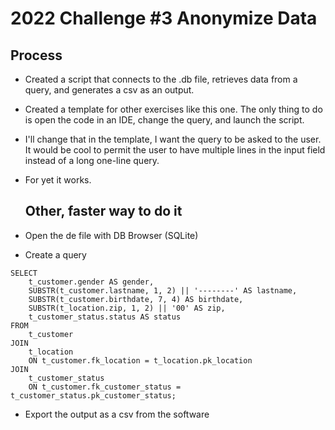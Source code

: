 # 2022 Challenge #3 Anonymize Data
## Process
- Created a script that connects to the .db file, retrieves data from a query, and generates a csv as an output.
- Created a template for other exercises like this one. The only thing to do is open the code in an IDE, change the query, and launch the script.
- I'll change that in the template, I want the query to be asked to the user. It would be cool to permit the user to have multiple lines in the input field instead of a long one-line query.
- For yet it works.

  ## Other, faster way to do it
- Open the de file with DB Browser (SQLite)
- Create a query
```
SELECT 
    t_customer.gender AS gender,
    SUBSTR(t_customer.lastname, 1, 2) || '--------' AS lastname,
    SUBSTR(t_customer.birthdate, 7, 4) AS birthdate,
    SUBSTR(t_location.zip, 1, 2) || '00' AS zip,
    t_customer_status.status AS status
FROM 
    t_customer
JOIN 
    t_location 
    ON t_customer.fk_location = t_location.pk_location
JOIN 
    t_customer_status 
    ON t_customer.fk_customer_status = t_customer_status.pk_customer_status;

```
- Export the output as a csv from the software
